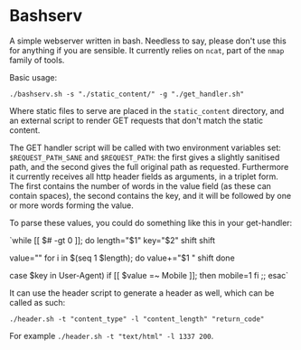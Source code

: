 # Bashserv
A simple webserver written in bash. Needless to say, please don't use this for anything if you are sensible. It currently relies on `ncat`, part of the `nmap` family of tools.

Basic usage:

    ./bashserv.sh -s "./static_content/" -g "./get_handler.sh"

Where static files to serve are placed in the `static_content` directory, and an external script to render GET requests that don't match the static content.

The GET handler script will be called with two environment variables set: `$REQUEST_PATH_SANE` and `$REQUEST_PATH`: the first gives a slightly sanitised path, and the second gives the full original path as requested. Furthermore it currently receives all http header fields as arguments, in a triplet form. The first contains the number of words in the value field (as these can contain spaces), the second contains the key, and it will be followed by one or more words forming the value.

To parse these values, you could do something like this in your get-handler:

`while [[ $# -gt 0 ]]; do
  length="$1"
  key="$2"
  shift
  shift

  value=""
  for i in $(seq 1 $length); do
    value+="$1 "
    shift
  done

  case $key in
  User-Agent)
    if [[ $value =~ Mobile ]]; then
      mobile=1
    fi
    ;;
  esac`

It can use the header script to generate a header as well, which can be called as such:

    ./header.sh -t "content_type" -l "content_length" "return_code"

For example `./header.sh -t "text/html" -l 1337 200`.
